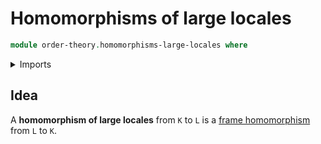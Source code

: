 # Homomorphisms of large locales

```agda
module order-theory.homomorphisms-large-locales where
```

<details><summary>Imports</summary>

```agda
```

</details>

## Idea

A **homomorphism of large locales** from `K` to `L` is a [frame homomorphism](order-theory.homomorphism-large-frames.md) from `L` to `K`.
